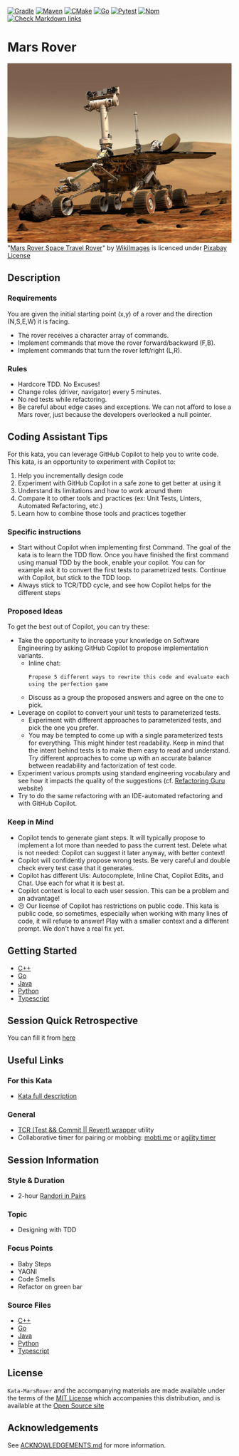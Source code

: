 [![Gradle](https://github.com/murex/Kata-MarsRover/actions/workflows/gradle.yml/badge.svg)](https://github.com/murex/Kata-MarsRover/actions/workflows/gradle.yml)
[![Maven](https://github.com/murex/Kata-MarsRover/actions/workflows/maven.yml/badge.svg)](https://github.com/murex/Kata-MarsRover/actions/workflows/maven.yml)
[![CMake](https://github.com/murex/Kata-MarsRover/actions/workflows/cmake.yml/badge.svg)](https://github.com/murex/Kata-MarsRover/actions/workflows/cmake.yml)
[![Go](https://github.com/murex/Kata-MarsRover/actions/workflows/go.yml/badge.svg)](https://github.com/murex/Kata-MarsRover/actions/workflows/go.yml)
[![Pytest](https://github.com/murex/Kata-MarsRover/actions/workflows/pytest.yml/badge.svg)](https://github.com/murex/Kata-MarsRover/actions/workflows/pytest.yml)
[![Npm](https://github.com/murex/Kata-MarsRover/actions/workflows/npm.yml/badge.svg)](https://github.com/murex/Kata-MarsRover/actions/workflows/npm.yml)
[![Check Markdown links](https://github.com/murex/Kata-MarsRover/actions/workflows/markdown-link-check.yml/badge.svg)](https://github.com/murex/Kata-MarsRover/actions/workflows/markdown-link-check.yml)

# Mars Rover

![Kata Image](images/MarsRover.jpg) <br>
"[Mars Rover Space Travel Rover](https://pixabay.com/photos/mars-mars-rover-space-travel-rover-67522/)"
by [WikiImages](https://pixabay.com/users/wikiimages-1897/) is licenced
under [Pixabay License](https://pixabay.com/fr/service/license/)

## Description

### Requirements

You are given the initial starting point (x,y) of a rover and the direction (N,S,E,W) it is facing.

- The rover receives a character array of commands.
- Implement commands that move the rover forward/backward (F,B).
- Implement commands that turn the rover left/right (L,R).

### Rules

- Hardcore TDD. No Excuses!
- Change roles (driver, navigator) every 5 minutes.
- No red tests while refactoring.
- Be careful about edge cases and exceptions. We can not afford to lose a Mars rover, just because the developers
  overlooked a null pointer.

## Coding Assistant Tips

For this kata, you can leverage GitHub Copilot to help you to write code.
This kata, is an opportunity to experiment with Copilot to:

1. Help you incrementally design code
2. Experiment with GitHub Copilot in a safe zone to get better at using it
3. Understand its limitations and how to work around them
4. Compare it to other tools and practices (ex: Unit Tests, Linters, Automated Refactoring, etc.)
5. Learn how to combine those tools and practices together

### Specific instructions

- Start without Copilot when implementing first Command. The goal of the kata is to learn the TDD flow. Once you have
  finished the first command using manual TDD by the book, enable your copilot. You can for example ask it to convert
  the first tests to parametrized tests. Continue with Copilot, but stick to the TDD loop.
- Always stick to TCR/TDD cycle, and see how Copilot helps for the different steps

### Proposed Ideas

To get the best out of Copilot, you can try these:

- Take the opportunity to increase your knowledge on Software Engineering by asking GitHub Copilot to propose
  implementation variants.
  - Inline chat:
    ```text
    Propose 5 different ways to rewrite this code and evaluate each using the perfection game
    ```
  - Discuss as a group the proposed answers and agree on the one to pick.
- Leverage on copilot to convert your unit tests to parameterized tests.
  - Experiment with different approaches to parameterized tests, and pick the one you prefer.
  - You may be tempted to come up with a single parameterized tests for everything. This might hinder test
    readability. Keep in mind that the intent behind tests is to make them easy to read and understand. Try different
    approaches to come up with an accurate balance between readability and factorization of test code.
- Experiment various prompts using standard engineering vocabulary and see how it impacts the quality of the
  suggestions (cf. [Refactoring Guru](https://refactoring.guru/) website)
- Try to do the same refactoring with an IDE-automated refactoring and with GitHub Copilot.

### Keep in Mind

- Copilot tends to generate giant steps. It will typically propose to implement a lot more than needed to pass the
  current test. Delete what is not needed: Copilot can suggest it later anyway, with better context!
- Copilot will confidently propose wrong tests. Be very careful and double check every test case that it generates.
- Copilot has different UIs: Autocomplete, Inline Chat, Copilot Edits, and Chat. Use each for what it is best at.
- Copilot context is local to each user session. This can be a problem and an advantage!
- 😔 Our license of Copilot has restrictions on public code. This kata is public code, so sometimes, especially when
  working with many lines of code, it will refuse to answer! Play with a smaller context and a different prompt. We
  don't have a real fix yet.

## Getting Started

- [C++](cpp/GETTING_STARTED.md)
- [Go](go/GETTING_STARTED.md)
- [Java](java/GETTING_STARTED.md)
- [Python](python/GETTING_STARTED.md)
- [Typescript](typescript/GETTING_STARTED.md)

## Session Quick Retrospective

You can fill it from [here](QuickRetrospective.md)

## Useful Links

### For this Kata

- [Kata full description](http://kata-log.rocks/mars-rover-kata)

### General

- [TCR (Test && Commit || Revert) wrapper](tcr/TCR.md) utility
- Collaborative timer for pairing or mobbing:
  [mobti.me](https://mobti.me/)
  or [agility timer](https://agility.jahed.dev/)

## Session Information

### Style & Duration

- 2-hour [Randori in Pairs](doc/RandoriInPairs.md)

### Topic

- Designing with TDD

### Focus Points

- Baby Steps
- YAGNI
- Code Smells
- Refactor on green bar

### Source Files

- [C++](cpp)
- [Go](go)
- [Java](java)
- [Python](python)
- [Typescript](typescript)

## License

`Kata-MarsRover` and the accompanying materials are made available
under the terms of the [MIT License](LICENSE.md) which accompanies this
distribution, and is available at the [Open Source site](https://opensource.org/licenses/MIT)

## Acknowledgements

See [ACKNOWLEDGEMENTS.md](ACKNOWLEDGEMENTS.md) for more information.
